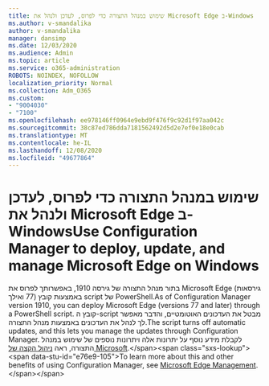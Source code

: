 ```yaml
---
title: שימוש במנהל התצורה כדי לפרוס, לעדכן ולנהל את Microsoft Edge ב-Windows
ms.author: v-smandalika
author: v-smandalika
manager: dansimp
ms.date: 12/03/2020
ms.audience: Admin
ms.topic: article
ms.service: o365-administration
ROBOTS: NOINDEX, NOFOLLOW
localization_priority: Normal
ms.collection: Adm_O365
ms.custom:
- "9004030"
- "7100"
ms.openlocfilehash: ee978146ff0964e9ebd9f476f9c92d1f97aa042c
ms.sourcegitcommit: 38c87ed786dda7181562492d5d2e7ef0e18e0cab
ms.translationtype: MT
ms.contentlocale: he-IL
ms.lasthandoff: 12/08/2020
ms.locfileid: "49677864"
---
```

# <a name="use-configuration-manager-to-deploy-update-and-manage-microsoft-edge-on-windows"></a><span data-ttu-id="e76e9-102">שימוש במנהל התצורה כדי לפרוס, לעדכן ולנהל את Microsoft Edge ב-Windows</span><span class="sxs-lookup"><span data-stu-id="e76e9-102">Use Configuration Manager to deploy, update, and manage Microsoft Edge on Windows</span></span>

<span data-ttu-id="e76e9-103">בתור מנהל התצורה של גירסה 1910, באפשרותך לפרוס את Microsoft Edge (גירסאות 77 ואילך) באמצעות קובץ script של PowerShell.</span><span class="sxs-lookup"><span data-stu-id="e76e9-103">As of Configuration Manager version 1910, you can deploy Microsoft Edge (versions 77 and later) through a PowerShell script.</span></span> <span data-ttu-id="e76e9-104">קובץ ה-script מבטל את העדכונים האוטומטיים, והדבר מאפשר לך לנהל את העדכונים באמצעות מנהל התצורה.</span><span class="sxs-lookup"><span data-stu-id="e76e9-104">The script turns off automatic updates, and this lets you manage the updates through Configuration Manager.</span></span> <span data-ttu-id="e76e9-105">לקבלת מידע נוסף על יתרונות אלה ויתרונות נוספים של שימוש במנהל התצורה, ראה [ניהול הקצה של Microsoft](https://docs.microsoft.com/mem/configmgr/apps/deploy-use/deploy-edge?).</span><span class="sxs-lookup"><span data-stu-id="e76e9-105">To learn more about this and other benefits of using Configuration Manager, see [Microsoft Edge Management](https://docs.microsoft.com/mem/configmgr/apps/deploy-use/deploy-edge?).</span></span>